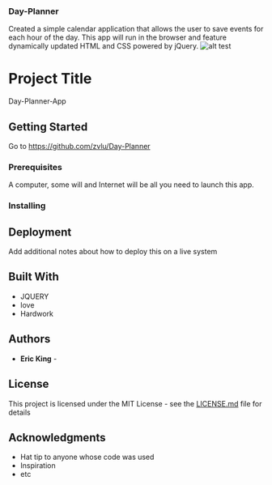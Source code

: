 ### Day-Planner
Created a simple calendar application that allows the user to save events for each hour of the day. This app will run in the browser and feature dynamically updated HTML and CSS powered by jQuery. 
 ![alt test](screenshots/Day-Planner.jpg)
# Project Title

Day-Planner-App

## Getting Started

Go to https://github.com/zvlu/Day-Planner

### Prerequisites

A computer, some will and Internet will be all you need to launch this app.

### Installing


## Deployment

Add additional notes about how to deploy this on a live system

## Built With

* JQUERY
* love
* Hardwork




## Authors

* **Eric King** - 


## License

This project is licensed under the MIT License - see the [LICENSE.md](LICENSE.md) file for details

## Acknowledgments

* Hat tip to anyone whose code was used
* Inspiration
* etc

